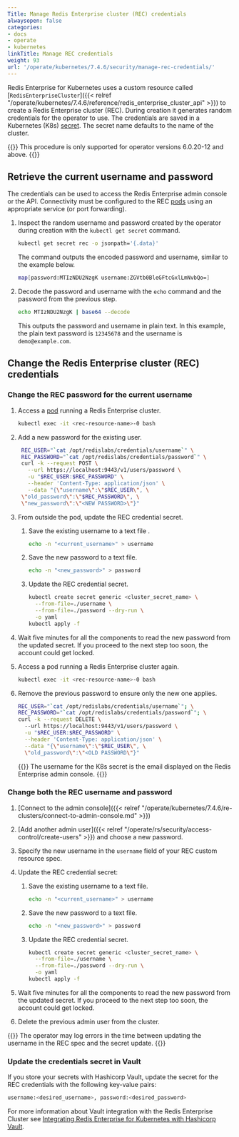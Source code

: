 ```yaml
---
Title: Manage Redis Enterprise cluster (REC) credentials
alwaysopen: false
categories:
- docs
- operate
- kubernetes
linkTitle: Manage REC credentials
weight: 93
url: '/operate/kubernetes/7.4.6/security/manage-rec-credentials/'
---
```

Redis Enterprise for Kubernetes uses a custom resource called [`RedisEnterpriseCluster`]({{< relref "/operate/kubernetes/7.4.6/reference/redis_enterprise_cluster_api" >}}) to create a Redis Enterprise cluster (REC). During creation it generates random credentials for the operator to use. The credentials are saved in a Kubernetes (K8s) [secret](https://kubernetes.io/docs/concepts/configuration/secret/). The secret name defaults to the name of the cluster.

{{<note>}}
This procedure is only supported for operator versions 6.0.20-12 and above.
{{</note>}}

## Retrieve the current username and password

The credentials can be used to access the Redis Enterprise admin console or the API. Connectivity must be configured to the REC [pods](https://kubernetes.io/docs/concepts/workloads/pods/) using an appropriate service (or port forwarding).

1. Inspect the random username and password created by the operator during creation with the `kubectl get secret` command.

    ```sh
    kubectl get secret rec -o jsonpath='{.data}'
    ```

    The command outputs the encoded password and username, similar to the example below.

      ```sh
      map[password:MTIzNDU2NzgK username:ZGVtb0BleGFtcGxlLmNvbQo=]
      ```

1. Decode the password and username with the `echo` command and the password from the previous step.

    ```bash
    echo MTIzNDU2NzgK | base64 --decode
    ```

    This outputs the password and username in plain text. In this example, the plain text password is `12345678` and the username is `demo@example.com`.

## Change the Redis Enterprise cluster (REC) credentials

### Change the REC password for the current username

1. Access a [pod](https://kubernetes.io/docs/concepts/workloads/pods/) running a Redis Enterprise cluster.

    ```bash
    kubectl exec -it <rec-resource-name>-0 bash
    ```

1. Add a new password for the existing user.

    ```bash
     REC_USER="`cat /opt/redislabs/credentials/username`" \
     REC_PASSWORD="`cat /opt/redislabs/credentials/password`" \
     curl -k --request POST \
       --url https://localhost:9443/v1/users/password \
       -u "$REC_USER:$REC_PASSWORD" \
       --header 'Content-Type: application/json' \
       --data "{\"username\":\"$REC_USER\", \
     \"old_password\":\"$REC_PASSWORD\", \
     \"new_password\":\"<NEW PASSWORD>\"}"
    ```

1. From outside the pod, update the REC credential secret.

    1. Save the existing username to a text file .
        ```bash
        echo -n "<current_username>" > username 
        ```

    1. Save the new password to a text file.
        ```bash
        echo -n "<new_password>" > password
        ```

    1. Update the REC credential secret.
        ```bash
        kubectl create secret generic <cluster_secret_name> \
          --from-file=./username \
          --from-file=./password --dry-run \
          -o yaml
        kubectl apply -f 
        ```

1. Wait five minutes for all the components to read the new password from the updated secret. If you proceed to the next step too soon, the account could get locked.

1. Access a pod running a Redis Enterprise cluster again.

    ```bash
    kubectl exec -it <rec-resource-name>-0 bash
    ```

 1. Remove the previous password to ensure only the new one applies.

    ```sh
    REC_USER="`cat /opt/redislabs/credentials/username`"; \
    REC_PASSWORD="`cat /opt/redislabs/credentials/password`"; \
    curl -k --request DELETE \ 
      --url https://localhost:9443/v1/users/password \
      -u "$REC_USER:$REC_PASSWORD" \
      --header 'Content-Type: application/json' \
      --data "{\"username\":\"$REC_USER\", \
      \"old_password\":\"<OLD PASSWORD\"}"
    ```

    {{<note>}} The username for the K8s secret is the email displayed on the Redis Enterprise admin console. {{</note>}}

### Change both the REC username and password

1. [Connect to the admin console]({{< relref "/operate/kubernetes/7.4.6/re-clusters/connect-to-admin-console.md" >}})

1. [Add another admin user]({{< relref "/operate/rs/security/access-control/create-users" >}}) and choose a new password.

1. Specify the new username in the `username` field of your REC custom resource spec.

1. Update the REC credential secret:

    1. Save the existing username to a text file.

        ```bash
        echo -n "<current_username>" > username
        ```

    1. Save the new password to a text file.

        ```bash
        echo -n "<new_password>" > password
        ```

    1. Update the REC credential secret.

        ```bash
        kubectl create secret generic <cluster_secret_name> \
          --from-file=./username \
          --from-file=./password --dry-run \
          -o yaml
        kubectl apply -f 
        ```

1. Wait five minutes for all the components to read the new password from the updated secret. If you proceed to the next step too soon, the account could get locked.

1. Delete the previous admin user from the cluster.

  {{<note>}}
The operator may log errors in the time between updating the username in the REC spec and the secret update.
  {{</note>}}

### Update the credentials secret in Vault

If you store your secrets with Hashicorp Vault, update the secret for the REC credentials with the following key-value pairs:

```sh
username:<desired_username>, password:<desired_password>
```

For more information about Vault integration with the Redis Enterprise Cluster see [Integrating Redis Enterprise for Kubernetes with Hashicorp Vault](https://github.com/RedisLabs/redis-enterprise-k8s-docs/blob/master/vault/README.md).
